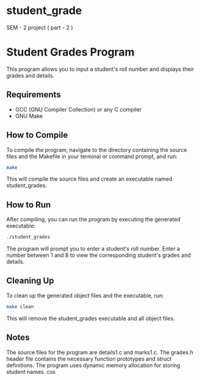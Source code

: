 # student_grade
SEM - 2 project ( part - 2 )
# Student Grades Program

This program allows you to input a student's roll number and displays their grades and details.

## Requirements

- GCC (GNU Compiler Collection) or any C compiler
- GNU Make

## How to Compile

To compile the program, navigate to the directory containing the source files and the Makefile in your terminal or command prompt, and run:

```bash
make
```


This will compile the source files and create an executable named student_grades.

## How to Run

After compiling, you can run the program by executing the generated executable:

```bash
./student_grades
```

The program will prompt you to enter a student's roll number. Enter a number between 1 and 8 to view the corresponding student's grades and details.

## Cleaning Up
To clean up the generated object files and the executable, run:

```bash
make clean
```
This will remove the student_grades executable and all object files.

## Notes
The source files for the program are details1.c and marks1.c.
The grades.h header file contains the necessary function prototypes and struct definitions.
The program uses dynamic memory allocation for storing student names.
css
